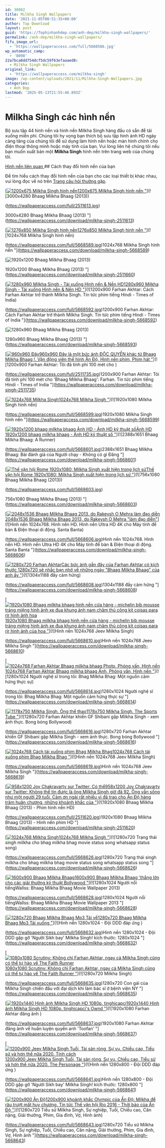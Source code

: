 ```yaml
---
id: 30082
title: Milkha Singh Wallpapers
date: '2021-11-05T00:51:35+00:00'
author: Top Download
layout: post
guid: 'https://Tophinhanhdep.com/anh-dep/milkha-singh-wallpapers/'
permalink: /anh-dep/milkha-singh-wallpapers/
fifu_image_url:
  - 'https://wallpaperaccess.com/full/5668586.jpg'
wp_automatic_camp:
  - '8098'
22a7bca8dd754dcf5dc59f63efaaaed8:
  - Milkha Singh Wallpapers
original_link:
  - 'https://wallpaperaccess.com/milkha-singh'
image: /wp-content/uploads/2021/11/Milkha-Singh-Wallpapers.jpg
categories:
  - Ảnh Đẹp
lastmod: '2025-05-13T21:55:46.893Z'
---
```

# Milkha Singh các hình nền

Bộ sưu tập 44 hình nền và hình nền Milkha Singh hàng đầu có sẵn để tải xuống miễn phí. Chúng tôi hy vọng bạn thích bộ sưu tập hình ảnh HD ngày càng tăng của chúng tôi để sử dụng làm hình nền hoặc màn hình chính cho điện thoại thông minh hoặc máy tính của bạn. Vui lòng liên hệ chúng tôi nếu bạn muốn xuất bản một **Milkha Singh** hình nền trên trang web của chúng tôi.

[Hình nền liên quan ](#related) ## Cách thay đổi hình nền của bạn

Để tìm hiểu cách thay đổi hình nền của bạn cho các loại thiết bị khác nhau, vui lòng đọc về nó trên [Trang câu hỏi thường gặp](https://tophinhanhdep.com/faq/).

  
[[![1200x675 Milkha Singh hình nền](https://wallpaperaccess.com/full/5668586.jpg)1200x675 Milkha Singh hình nền "](https://wallpaperaccess.com/download/milkha-singh-5668586)](![3000x4280 Bhaag Milkha Bhaag (2013))

(https://wallpaperaccess.com/full/2511613.jpg)

3000x4280 Bhaag Milkha Bhaag (2013) "](https://wallpaperaccess.com/download/milkha-singh-2511613)

[[![1276x850 Milkha Singh hình nền](https://wallpaperaccess.com/full/5668588.jpg)1276x850 Milkha Singh hình nền "](https://wallpaperaccess.com/download/milkha-singh-5668588)](![1024x768 Milkha Singh hình nền)

(https://wallpaperaccess.com/full/5668589.jpg)1024x768 Milkha Singh hình nền "](https://wallpaperaccess.com/download/milkha-singh-5668589)

[![1920x1200 Bhaag Milkha Bhaag (2013)](https://wallpaperaccess.com/full/2511660.jpg)

1920x1200 Bhaag Milkha Bhaag (2013) "](https://wallpaperaccess.com/download/milkha-singh-2511660)

[[![1280x960 Milkha Singh - Tải xuống Hình nền & Nền HD](https://wallpaperaccess.com/full/5668591.jpg)1280x960 Milkha Singh - Tải xuống Hình nền &amp; Nền HD "](https://wallpaperaccess.com/download/milkha-singh-5668591)](![1200x900 Farhan Akhtar: Cách Farhan Akhtar trở thành Milkha Singh.  Tin tức phim tiếng Hindi - Times of India)

(https://wallpaperaccess.com/full/5668592.jpg)1200x900 Farhan Akhtar: Cách Farhan Akhtar trở thành Milkha Singh. Tin tức phim tiếng Hindi - Times of India "](https://wallpaperaccess.com/download/milkha-singh-5668592)

[![1280x960 Bhaag Milkha Bhaag (2013)](https://wallpaperaccess.com/full/5668593.jpg)

1280x960 Bhaag Milkha Bhaag (2013) "](https://wallpaperaccess.com/download/milkha-singh-5668593)

[[![960x960 Đây](https://wallpaperaccess.com/full/2511665.jpg)960x960 Đây là một bức ảnh ĐỘC QUYỀN khác từ Bhaag Milkha Bhaag !. Vận động viên thể hình Ấn Độ, Hình nền phim, Phim hát "](https://wallpaperaccess.com/download/milkha-singh-2511665)](![1200x900 Farhan Akhtar: Tôi đã tính phí 100 mét cho )

(https://wallpaperaccess.com/full/2511735.jpg)1200x900 Farhan Akhtar: Tôi đã tính phí 100 mét cho 'Bhaag Milkha Bhaag': Farhan. Tin tức phim tiếng Hindi - Times of India "](https://wallpaperaccess.com/download/milkha-singh-2511735)

[[![1024x768 Milkha Singh](https://wallpaperaccess.com/full/5668598.jpg)1024x768 Milkha Singh "](https://wallpaperaccess.com/download/milkha-singh-5668598)](![1920x1080 Milkha Singh hình nền)

(https://wallpaperaccess.com/full/5668599.jpg)1920x1080 Milkha Singh hình nền "](https://wallpaperaccess.com/download/milkha-singh-5668599)

[[![1920x1200 bhaag milkha bhaag Ảnh HD - Ảnh HD kỹ thuật số](https://wallpaperaccess.com/full/5668600.jpg)Ảnh HD 1920x1200 bhaag milkha bhaag - Ảnh HD kỹ thuật số "](https://wallpaperaccess.com/download/milkha-singh-5668600)](![2388x1651 Bhaag Milkha Bhaag: A Runner)

(https://wallpaperaccess.com/full/5668601.jpg)2388x1651 Bhaag Milkha Bhaag: Bài đánh giá của Người chạy - Không có gì Đăng "](https://wallpaperaccess.com/download/milkha-singh-5668601)

[[![Thế vận hội Rome 1920x1080: Milkha Singh xuất hiện trong lịch sử](https://wallpaperaccess.com/full/5668602.jpg)Thế vận hội Rome 1920x1080: Milkha Singh xuất hiện trong lịch sử "](https://wallpaperaccess.com/download/milkha-singh-5668602)](![756x1080 Bhaag Milkha Bhaag (2013))

(https://wallpaperaccess.com/full/5668603.jpg)

756x1080 Bhaag Milkha Bhaag (2013) "](https://wallpaperaccess.com/download/milkha-singh-5668603)

[[![2048x1536 Bhaag Milkha Bhaag 2013, do Rakeysh O Mehra làm đạo diễn](https://wallpaperaccess.com/full/5668605.jpg)2048x1536 Bhaag Milkha Bhaag 2013, do Rakeysh O Mehra "làm đạo diễn"](https://wallpaperaccess.com/download/milkha-singh-5668605)](![Hình nền 1024x768.  Hình nền HD.  Hình nền Ultra HD 4K cho Máy tính để bàn & Điện thoại di động.  Santa Banta)

(https://wallpaperaccess.com/full/5668606.jpg)Hình nền 1024x768. Hình nền HD. Hình nền Ultra HD 4K cho Máy tính để bàn &amp; Điện thoại di động. Santa Banta "](https://wallpaperaccess.com/download/milkha-singh-5668606)

[[![1280x720 Farhan Akhtar](https://wallpaperaccess.com/full/2511681.jpg)Các bức ảnh gần đây của Farhan Akhtar có kích thước 1280x720 sẽ nhắc bạn nhớ về những ngày "Bhaag Milkha Bhaag" của anh ấy "](https://wallpaperaccess.com/download/milkha-singh-2511681)](![1304x1188 đầy cảm hứng)

(https://wallpaperaccess.com/full/5668608.jpg)1304x1188 đầy cảm hứng "](https://wallpaperaccess.com/download/milkha-singh-5668608)

[[![1920x1080 Bhaag milkha bhaag hình nền cửa hàng - michelin bib mousse tráng miệng hình ảnh xe đua khung ảnh nam châm thủ công kit coisas para rir hình ảnh hoa](https://wallpaperaccess.com/full/2511737.jpg)1920x1080 Bhaag milkha bhaag hình nền cửa hàng - michelin bib mousse tráng miệng hình ảnh xe đua khung ảnh nam châm thủ công kit coisas para rir hình ảnh của hoa "](https://wallpaperaccess.com/download/milkha-singh-2511737)](![Hình nền 1024x768 Jeev Milkha Singh)

(https://wallpaperaccess.com/full/5668610.jpg)Hình nền 1024x768 Jeev Milkha Singh "](https://wallpaperaccess.com/download/milkha-singh-5668610)

[[![1024x768 Farhan Akhtar Bhaag milkha bhaag Photo, Phỏng vấn, Hình nền](https://wallpaperaccess.com/full/5668613.jpg)1024x768 Farhan Akhtar Bhaag milkha bhaag Ảnh, Phỏng vấn, Hình nền "](https://wallpaperaccess.com/download/milkha-singh-5668613)](![1280x1024 Người nghệ sĩ trong tôi: Bhag Milkha Bhag: Một nguồn cảm hứng thực sự)

(https://wallpaperaccess.com/full/5668614.jpg)1280x1024 Người nghệ sĩ trong tôi: Bhag Milkha Bhag: Một nguồn cảm hứng thực sự "](https://wallpaperaccess.com/download/milkha-singh-5668614)

[[![1178x750 Milkha Singh.  Ống thể thao](https://wallpaperaccess.com/full/5668615.jpg)1178x750 Milkha Singh. The Sports Tube "](https://wallpaperaccess.com/download/milkha-singh-5668615)](![1280x720 Farhan Akhtar khiến GF Shibani gặp Milkha Singh - xem ảnh thực.  Bong bóng Bollywood)

(https://wallpaperaccess.com/full/5668616.jpg)1280x720 Farhan Akhtar khiến GF Shibani gặp Milkha Singh - xem ảnh thực. Bong bóng Bollywood "](https://wallpaperaccess.com/download/milkha-singh-5668616)

[[![1024x768 Cách tải xuống phim Bhag Milkha Bhag](https://wallpaperaccess.com/full/5668617.jpg)1024x768 Cách tải xuống phim Bhag Milkha Bhag "](https://wallpaperaccess.com/download/milkha-singh-5668617)](![Hình nền 1024x768 Jeev Milkha Singh)

(https://wallpaperaccess.com/full/5668619.jpg)Hình nền 1024x768 Jeev Milkha Singh "](https://wallpaperaccess.com/download/milkha-singh-5668619)

[[![958x1200 Joy Chakravarty sur Twitter: Có thể](https://wallpaperaccess.com/full/5668621.jpg)958x1200 Joy Chakravarty sur Twitter: Không thể tin được là ông Milkha Singh giờ đã 92. Ông vẫn sống như một người 29 tuổi. Cảm ơn ngài rất nhiều vì đã trao cho Ấn Độ hàng trăm huân chương, những khoảnh khắc của "](https://wallpaperaccess.com/download/milkha-singh-5668621)](![1920x1080 Bhaag Milkha Bhaag (2013) - Phim hình nền HD)

(https://wallpaperaccess.com/full/2511620.jpg)1920x1080 Bhaag Milkha Bhaag (2013) - Hình nền phim HD "](https://wallpaperaccess.com/download/milkha-singh-2511620)

[[![1024x768 Milkha Singh](https://wallpaperaccess.com/full/5668623.jpg)1024x768 Milkha Singh "](https://wallpaperaccess.com/download/milkha-singh-5668623)](![1280x720 Trạng thái singh milkha cho bhag milkha bhag movie status song whatsapp status song)

(https://wallpaperaccess.com/full/5668626.jpg)1280x720 Trạng thái singh milkha cho bhag milkha bhag movie status song whatsapp status song "](https://wallpaperaccess.com/download/milkha-singh-5668626)

[[![1600x900 Bhaag Milkha Bhaag](https://wallpaperaccess.com/full/5668627.jpg)1600x900 Bhaag Milkha Bhaag 'thắng lớn cho các giải thưởng kỹ thuật Bollywood "](https://wallpaperaccess.com/download/milkha-singh-5668627)](![1280x1024 Người nổi tiếngWallss: Bhaag Milkha Bhaag Movie Wallpaper 2013)

(https://wallpaperaccess.com/full/5668628.jpg)1280x1024 Người nổi tiếngWallss: Bhaag Milkha Bhaag Movie Wallpaper 2013 "](https://wallpaperaccess.com/download/milkha-singh-5668628)

[[![1280x720 Bhaag Milkha Bhaag Mp3 Tải về](https://wallpaperaccess.com/full/5668630.jpg)1280x720 Bhaag Milkha Bhaag Mp3 Tải xuống "](https://wallpaperaccess.com/download/milkha-singh-5668630)](![Hình nền 1280x1024 - Đội DDD đáp ứng )

(https://wallpaperaccess.com/full/5668632.jpg)Hình nền 1280x1024 - Đội DDD gặp gỡ 'Người Sikh bay' Milkha Singh! kích thước: 1280x1024 "](https://wallpaperaccess.com/download/milkha-singh-5668632)

[[![1080x1080 Scrutiny: Không chỉ Farhan Akhtar, ngay cả Milkha Singh cũng có thể tự hào về The Faith Runner](https://wallpaperaccess.com/full/5668634.jpg)1080x1080 Scrutiny: Không chỉ Farhan Akhtar, ngay cả Milkha Singh cũng có thể tự hào về The Faith Runner "](https://wallpaperaccess.com/download/milkha-singh-5668634)](![1280x720 Milkha Singh)

(https://wallpaperaccess.com/full/5668635.jpg)1280x720 Con gái của Milkha Singh chiến đấu với đại dịch khi làm bác sĩ ở bệnh viện NY "](https://wallpaperaccess.com/download/milkha-singh-5668635)

[[![1920x1440 Hình ảnh Milkha Singh HD 1080p.  tinghicapci](https://wallpaperaccess.com/full/5668636.jpg)1920x1440 Hình ảnh Milkha Singh HD 1080p. tinghicapci's Ownd "](https://wallpaperaccess.com/download/milkha-singh-5668636)](![1920x1080 Farhan Akhtar đăng ảnh )

(https://wallpaperaccess.com/full/5668637.jpg)1920x1080 Farhan Akhtar đăng ảnh về huấn luyện quyền anh 'Toofan' "](https://wallpaperaccess.com/download/milkha-singh-5668637)

[[![1200x900 Jeev Milkha Singh Tuổi, Tài sản ròng, Sự vụ, Chiều cao, Tiểu sử và hơn thế nữa 2020. Tính cách](https://wallpaperaccess.com/full/5668638.jpg)1200x900 Jeev Milkha Singh Tuổi, Tài sản ròng, Sự vụ, Chiều cao, Tiểu sử và hơn thế nữa 2020. The Personage "](https://wallpaperaccess.com/download/milkha-singh-5668638)](![Hình nền 1280x800 - Đội DDD đáp ứng )

(https://wallpaperaccess.com/full/5668641.jpg)Hình nền 1280x800 - Đội DDD gặp gỡ 'Người Sikh bay' Milkha Singh! kích thước: 1280x800 "](https://wallpaperaccess.com/download/milkha-singh-5668641)

[[![1200x900 Ấn Độ](https://wallpaperaccess.com/full/5668642.jpg)1200x900 khoảnh khắc Olympic của Ấn Độ: Milkha để râu trượt mất huy chương. Tin tức Thế vận hội Rio 2016 - Thời báo của Ấn Độ "](https://wallpaperaccess.com/download/milkha-singh-5668642)](![1280x720 Tiểu sử Milkha Singh, Sự nghiệp, Tuổi, Chiều cao, Cân nặng, Giải thưởng, Phim, Gia đình, Vợ, Hình ảnh)

(https://wallpaperaccess.com/full/5668643.jpg)1280x720 Tiểu sử Milkha Singh, Sự nghiệp, Tuổi, Chiều cao, Cân nặng, Giải thưởng, Phim, Gia đình, Vợ, Hình ảnh "](https://wallpaperaccess.com/download/milkha-singh-5668643)
